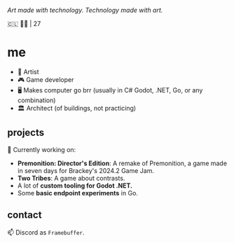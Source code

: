 _Art made with technology. Technology made with art._

🇨🇱 🏳️‍🌈 | 27

# me
- 🎨 Artist
- 🎮 Game developer
- 🖥️ Makes computer go brr (usually in C# Godot, .NET, Go, or any combination)
- 🏛️ Architect (of buildings, not practicing)

## projects
🔭 Currently working on:
- **Premonition: Director's Edition**: A remake of Premonition, a game made in seven days for Brackey's 2024.2 Game Jam.
- **Two Tribes**: A game about contrasts.
- A lot of **custom tooling for Godot .NET.**
- Some **basic endpoint experiments** in Go.

## contact
📫 Discord as `Framebuffer`.
